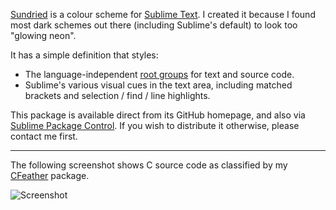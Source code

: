 [Sundried][homepage] is a colour scheme for [Sublime Text][st]. I created it because I found most dark schemes out there (including Sublime's default) to look too "glowing neon".

It has a simple definition that styles:

* The language-independent [root groups][tmlang] for text and source code.
* Sublime's various visual cues in the text area, including matched brackets and selection / find / line highlights.

This package is available direct from its GitHub homepage, and also via [Sublime Package Control][spc]. If you wish to distribute it otherwise, please contact me first.

---

The following screenshot shows C source code as classified by my [CFeather][cf] package.

![Screenshot](https://github.com/frou/Sundried/raw/master/screenshot.png)

[homepage]: https://github.com/frou/Sundried
[st]: http://www.sublimetext.com/
[tmlang]: http://manual.macromates.com/en/language_grammars#naming_conventions
[spc]: http://wbond.net/sublime_packages/package_control
[cf]: https://github.com/frou/CFeather
